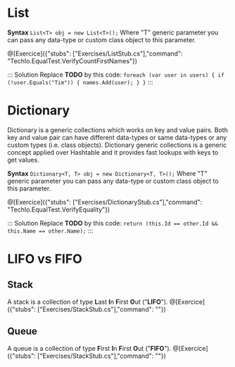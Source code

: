 # List

**Syntax**
`List<T> obj = new List<T>();`
Where "T" generic parameter you can pass any data-type or custom class object to this parameter.

@[Exercice]({"stubs": ["Exercises/ListStub.cs"],"command": "TechIo.EqualTest.VerifyCountFirstNames"})

::: Solution
Replace **TODO** by this code:
             `
            foreach (var user in users)
            {
                if (!user.Equals("Tim"))
                {
                    names.Add(user);
                }
            }
`
:::

# Dictionary
   Dictionary is a generic collections which works on key and value pairs. Both key and value pair can have different data-types or same data-types or any custom types (i.e. class objects). Dictionary generic collections is a generic concept applied over Hashtable and it provides fast lookups with keys to get values.

**Syntax**
`Dictionary<T, T> obj = new Dictionary<T, T>();`
Where "T" generic parameter you can pass any data-type or custom class object to this parameter.

@[Exercice]({"stubs": ["Exercises/DictionaryStub.cs"],"command": "TechIo.EqualTest.VerifyEquality"})

::: Solution
Replace **TODO** by this code: `return (this.Id == other.Id && this.Name == other.Name);`
:::

# LIFO vs FIFO
## Stack
A stack is a collection of type **L**ast **I**n **F**irst **O**ut ("**LIFO**").
@[Exercice]({"stubs": ["Exercises/StackStub.cs"],"command": ""})
## Queue
A queue is a collection of type **F**irst **I**n **F**irst **O**ut ("**FIFO**").
@[Exercice]({"stubs": ["Exercises/StackStub.cs"],"command": ""})
